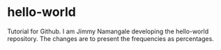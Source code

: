 # hello-world
Tutorial for Github.
I am Jimmy Namangale developing the hello-world repository.
The changes are to present the frequencies as percentages.
